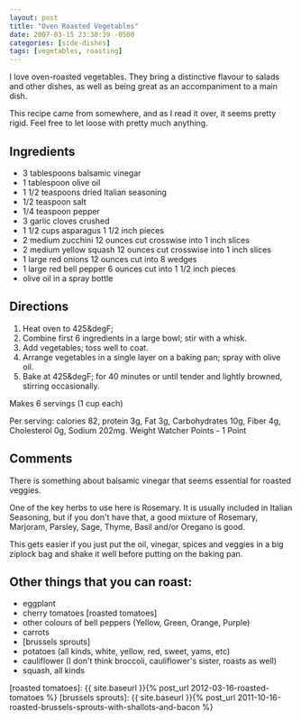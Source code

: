 ```yaml
---
layout: post
title: "Oven Roasted Vegetables"
date: 2007-03-15 23:30:39 -0500
categories: [side-dishes]
tags: [vegetables, roasting]
---
```

I love oven-roasted vegetables. They bring a distinctive flavour to salads and other dishes, as well as being great as an accompaniment to a main dish. 

This recipe came from somewhere, and as I read it over, it seems pretty rigid. Feel free to let loose with pretty much anything.

## Ingredients

* 3 tablespoons balsamic vinegar
* 1 tablespoon olive oil
* 1 1/2 teaspoons dried Italian seasoning
* 1/2 teaspoon salt
* 1/4 teaspoon pepper
* 3 garlic cloves crushed
* 1 1/2 cups asparagus 1 1/2 inch pieces
* 2 medium zucchini 12 ounces  cut crosswise into 1 inch slices
* 2 medium yellow squash 12 ounces cut crosswise into 1 inch slices
* 1 large red onions 12 ounces cut into 8 wedges
* 1 large red bell pepper 6 ounces cut into 1 1/2 inch pieces
* olive oil in a spray bottle

## Directions
1. Heat oven to 425&degF;
1. Combine first 6 ingredients in a large bowl; stir with a whisk. 
1. Add vegetables; toss well to coat. 
1. Arrange vegetables in a single layer on a baking pan; spray with olive oil. 
1. Bake at 425&degF; for 40 minutes or until tender and lightly browned, stirring occasionally. 

Makes 6 servings (1 cup each)

Per serving: calories 82, protein 3g, Fat 3g, Carbohydrates 10g, Fiber 4g, Cholesterol 0g, Sodium 202mg. Weight Watcher Points - 1 Point


## Comments

There is something about balsamic vinegar that seems essential for roasted veggies.

One of the key herbs to use here is Rosemary. It is usually included in Italian Seasoning, but if you don't have that, a good mixture of Rosemary, Marjoram, Parsley, Sage, Thyme, Basil and/or Oregano is good.

This gets easier if you just put the oil, vinegar, spices and veggies in a big ziplock bag and shake it well before putting on the baking pan.

## Other things that you can roast:

* eggplant
* cherry tomatoes [roasted tomatoes]
* other colours of bell peppers (Yellow, Green, Orange, Purple)
* carrots
* [brussels sprouts]
* potatoes (all kinds, white, yellow, red, sweet, yams, etc)
* cauliflower (I don't think broccoli, cauliflower's sister, roasts as well)
* squash, all kinds

[roasted tomatoes]: {{ site.baseurl }}{% post_url 2012-03-16-roasted-tomatoes %}
[brussels sprouts]: {{ site.baseurl }}{% post_url 2011-10-16-roasted-brussels-sprouts-with-shallots-and-bacon %}

